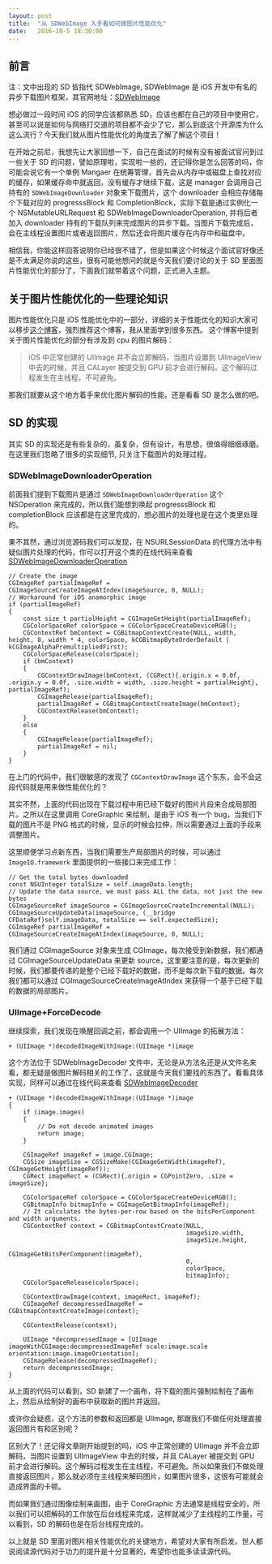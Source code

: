 ```yaml
---
layout: post
title:  "从 SDWebImage 入手看如何做图片性能优化"
date:   2016-10-5 18:30:00
---
```


## 前言

注：文中出现的 SD 皆指代 SDWebImage, SDWebImage 是 iOS 开发中有名的异步下载图片框架，其官网地址：[SDWebImage](https://github.com/rs/SDWebImage)

想必做过一段时间 iOS 的同学应该都熟悉 SD，应该也都在自己的项目中使用它，甚至可以说是如何与网络打交道的项目都不会少了它，那么到底这个开源库为什么这么流行？今天我们就从图片性能优化的角度去了解了解这个项目！

在开始之前尼，我想先让大家回想一下，自己在面试的时候有没有被面试官问到过一些关于 SD 的问题，譬如原理啦，实现啦一些的，还记得你是怎么回答的吗，你可能会说它有一个单例 Mangaer 在统筹管理，首先会从内存中或磁盘上查找对应的缓存，如果缓存命中就返回，没有缓存才继续下载，这是 manager 会调用自己持有的 `SDWebImageDownloader` 对象来下载图片，这个 downloader 会相应存储每个下载对应的 progresssBlock 和 CompletionBlock，实际下载是通过实例化一个 NSMutableURLRequest 和 SDWebImageDownloaderOperation, 并将后者加入 downloader 持有的下载队列来完成图片的异步下载。当图片下载完成后，会在主线程设置图片或者返回图片，然后还会将图片缓存在内存中和磁盘中。

相信我，你能这样回答说明你已经很不错了，但是如果这个时候这个面试官好像还是不太满足你说的这些，很有可能他想问的就是今天我们要讨论的关于 SD 里面图片性能优化的部分了，下面我们就带着这个问题，正式进入主题。

## 关于图片性能优化的一些理论知识

图片性能优化只是 iOS 性能优化中的一部分，详细的关于性能优化的知识大家可以移步[这个博客]()，强烈推荐这个博客，我从里面学到很多东西。
这个博客中提到关于图片性能优化的部分有涉及到 cpu 的图片解码：

> iOS 中正常创建的 UIImage 并不会立即解码，当图片设置到 UIImageView 中去的时候，并且 CALayer 被提交到 GPU 前才会进行解码。这个解码过程发生在主线程，不可避免。


那我们就要从这个地方着手来优化图片解码的性能。还是看看 SD 是怎么做的吧。


## SD 的实现

其实 SD 的实现还是有些复杂的，虽复杂，但有设计，有思想，很值得细细琢磨。在这里我们忽略了很多的实现细节, 只关注下载图片的处理过程。



### SDWebImageDownloaderOperation

前面我们提到下载图片是通过 `SDWebImageDownloaderOperation` 这个 NSOperation 来完成的，所以我们能想到唤起 progresssBlock 和 completionBlock 应该都是在这里完成的，想必图片的处理也是在这个类里处理的。

果不其然，通过浏览源码我们可以发现，在 NSURLSessionData 的代理方法中有疑似图片处理的代码，你可以打开这个类的在线代码来查看 [SDWebImageDownloaderOperation](https://github.com/rs/SDWebImage/blob/master/SDWebImage/SDWebImageDownloaderOperation.m)

```
// Create the image
CGImageRef partialImageRef = CGImageSourceCreateImageAtIndex(imageSource, 0, NULL);
// Workaround for iOS anamorphic image
if (partialImageRef)
{
    const size_t partialHeight = CGImageGetHeight(partialImageRef);
    CGColorSpaceRef colorSpace = CGColorSpaceCreateDeviceRGB();
    CGContextRef bmContext = CGBitmapContextCreate(NULL, width, height, 8, width * 4, colorSpace, kCGBitmapByteOrderDefault | kCGImageAlphaPremultipliedFirst);
    CGColorSpaceRelease(colorSpace);
    if (bmContext)
    {
        CGContextDrawImage(bmContext, (CGRect){.origin.x = 0.0f, .origin.y = 0.0f, .size.width = width, .size.height = partialHeight}, partialImageRef);
        CGImageRelease(partialImageRef);
        partialImageRef = CGBitmapContextCreateImage(bmContext);
        CGContextRelease(bmContext);
    }
    else
    {
        CGImageRelease(partialImageRef);
        partialImageRef = nil;
    }
}
```

在上门的代码中，我们很敏感的发现了 `CGContextDrawImage` 这个东东，会不会这段代码就是用来做性能优化的？

其实不然，上面的代码出现在下载过程中用已经下载好的图片片段来合成局部图片。之所以在这里调用 CoreGraphic 来绘制，是由于 iOS 有一个 bug，当我们下载的图片不是 PNG 格式的时候，显示的时候会拉伸，所以需要通过上面的手段来调整图片。

这里顺便学习点新东西，当我们需要生产局部图片的时候，可以通过 `ImageIO.framework` 里面提供的一些接口来完成工作：

```
// Get the total bytes downloaded
const NSUInteger totalSize = self.imageData.length;
// Update the data source, we must pass ALL the data, not just the new bytes
CGImageSourceRef imageSource = CGImageSourceCreateIncremental(NULL);
CGImageSourceUpdateData(imageSource, (__bridge  CFDataRef)self.imageData, totalSize == self.expectedSize);
CGImageRef partialImageRef = CGImageSourceCreateImageAtIndex(imageSource, 0, NULL);

```

我们通过 CGImageSource 对象来生成 CGImage，每次接受到新数据，我们都通过 CGImageSourceUpdateData 来更新 source，这里要注意的是，每次更新的时候，我们都要传递的是整个已经下载好的数据，而不是每次新下载的数据。每次我们都可以通过 CGImageSourceCreateImageAtIndex 来获得一个基于已经下载的数据的局部图片。


### UIImage+ForceDecode

继续探索，我们发现在唤醒回调之前，都会调用一个 UIImage 的拓展方法：

```
+ (UIImage *)decodedImageWithImage:(UIImage *)image
```

这个方法位于 SDWebImageDecoder 文件中，无论是从方法名还是从文件名来看，都无疑是做图片解码相关的工作了，这就是今天我们要找的东西了。看看具体实现，同样可以通过在线代码来查看 [SDWebImageDecoder](https://github.com/rs/SDWebImage/blob/master/SDWebImage/SDWebImageDecoder.m)

```
+ (UIImage *)decodedImageWithImage:(UIImage *)image
{
    if (image.images)
    {
        // Do not decode animated images
        return image;
    }

    CGImageRef imageRef = image.CGImage;
    CGSize imageSize = CGSizeMake(CGImageGetWidth(imageRef), CGImageGetHeight(imageRef));
    CGRect imageRect = (CGRect){.origin = CGPointZero, .size = imageSize};

    CGColorSpaceRef colorSpace = CGColorSpaceCreateDeviceRGB();
    CGBitmapInfo bitmapInfo = CGImageGetBitmapInfo(imageRef);
    // It calculates the bytes-per-row based on the bitsPerComponent and width arguments.
    CGContextRef context = CGBitmapContextCreate(NULL,
                                                 imageSize.width,
                                                 imageSize.height,
                                                 CGImageGetBitsPerComponent(imageRef),
                                                 0,
                                                 colorSpace,
                                                 bitmapInfo);
    CGColorSpaceRelease(colorSpace);

    CGContextDrawImage(context, imageRect, imageRef);
    CGImageRef decompressedImageRef = CGBitmapContextCreateImage(context);
	
    CGContextRelease(context);
	
    UIImage *decompressedImage = [UIImage imageWithCGImage:decompressedImageRef scale:image.scale orientation:image.imageOrientation];
    CGImageRelease(decompressedImageRef);
    return decompressedImage;
}
```
从上面的代码可以看到，SD 新建了一个画布，将下载的图片强制绘制在了画布上，然后从绘制好的画布中获取新的图片并返回。

或许你会疑惑，这个方法的参数和返回都是 UIImage, 那跟我们不做任何处理直接返回图片有和区别呢？

区别大了！还记得文章刚开始提到的吗，iOS 中正常创建的 UIImage 并不会立即解码，当图片设置到 UIImageView 中去的时候，并且 CALayer 被提交到 GPU 前才会进行解码。这个解码过程发生在主线程，不可避免。所以如果我们不做处理直接返回图片，那么就必须在主线程来解码图片，如果图片很多，这很有可能就会造成界面的卡顿。

而如果我们通过图像绘制来画图，由于 CoreGraphic 方法通常是线程安全的，所以我们可以把解码的工作放在后台线程来完成，这样就减少了主线程的工作量，可以看到，SD 的解码也是在后台线程完成的。

以上就是 SD 里面对图片相关性能优化的关键地方，希望对大家有所启发。世人都说阅读源代码对于功力的提升是十分显著的，希望你也能多读读源代码。


